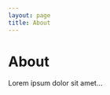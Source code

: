 ```yaml
---
layout: page
title: About
---
```


<h1> About </h1>

<section>
    Lorem ipsum dolor sit amet...
</section>